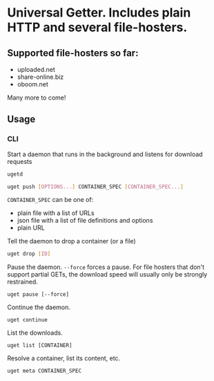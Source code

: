 # Universal Getter. Includes plain HTTP and several file-hosters.

## Supported file-hosters so far:

- uploaded.net
- share-online.biz
- oboom.net

Many more to come!


## Usage

### CLI

Start a daemon that runs in the background and listens for download requests
```bash
ugetd
```

```bash
uget push [OPTIONS...] CONTAINER_SPEC [CONTAINER_SPEC...]
```

`CONTAINER_SPEC` can be one of:  
- plain file with a list of URLs
- json file with a list of file definitions and options
- plain URL

Tell the daemon to drop a container (or a file)
```bash
uget drop [ID]
```

Pause the daemon. `--force` forces a pause.
For file hosters that don't support partial GETs,
the download speed will usually only be strongly restrained.
```
uget pause [--force]
```

Continue the daemon.
```
uget continue
```

List the downloads.
```
uget list [CONTAINER]
```

Resolve a container, list its content, etc.
```
uget meta CONTAINER_SPEC
```
